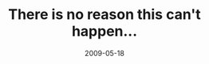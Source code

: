 ---
layout: base.njk
title : 'There is no reason this can&#39;t happen...' 
view_title : 'There is no reason this can&#39;t happen...' 
year : '2009' 
date : '2009-05-18' 
img_file : '/drawing/thereisnoreasonwhythiscanthappen.png' 
html_file : 'thereisnoreasonwhythiscanthappen' 
next_html : 'iamgrowing.html' 
year_order : '161' 
permalink : "title/{{html_file}}.html"
---